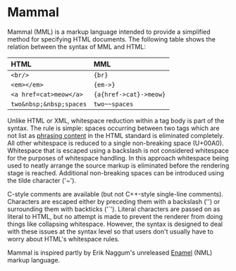 # Mammal

Mammal (MML) is a markup language intended to provide a simplified
method for specifying HTML documents. The following table shows the
relation between the syntax of MML and HTML:

| HTML                    | MML                    |
| :---------------------- | :--------------------- |
| `<br/>`                 | `{br}`                 |
| `<em></em>`             | `{em->}`               |
| `<a href=cat>meow</a>`  | `{a{href->cat}->meow}` |
| `two&nbsp;&nbsp;spaces` | `two~~spaces`          |

Unlike HTML or XML, whitespace reduction within a tag body is part
of the syntax. The rule is simple: spaces occurring between two
tags which are not list as [phrasing content][2] in the HTML standard
is eliminated completely. All other whitespace is reduced to a single
non-breaking space (U+00A0). Whitespace that is escaped using a
backslash is not considered whitespace for the purposes
of whitespace handling. In this approach whitespace being used to
neatly arrange the source markup is eliminated before the rendering
stage is reached. Additional non-breaking spaces can be introduced
using the tilde character ('~').

C-style comments are available (but not C++-style single-line
comments). Characters are escaped either by preceding them with a
backslash ('\') or surrounding them with backticks ('\`'). Literal
characters are passed on as literal to HTML, but no attempt is made
to prevent the renderer from doing things like collapsing whitespace.
However, the syntax is designed to deal with these issues at the syntax
level so that users don't usually have to worry about HTML's whitespace
rules.

Mammal is inspired partly by Erik Naggum's unreleased [Enamel][1]
(NML) markup language.

[1]: http://www.schnada.de/grapt/eriknaggum-enamel.html
[2]: https://html.spec.whatwg.org/multipage/dom.html#phrasing-content